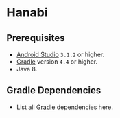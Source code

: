 # Hanabi

## Prerequisites
- [Android Studio](https://developer.android.com/studio/) `3.1.2` or higher.
- [Gradle](https://gradle.org/) version `4.4` or higher.
- Java 8.

## Gradle Dependencies
- List all [Gradle](https://gradle.org/) dependencies here.
